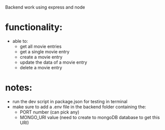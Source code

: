 Backend work using express and node

# functionality:
- able to:
    - get all movie entries
    - get a single movie entry
    - create a movie entry
    - update the data of a movie entry
    - delete a movie entry
    
# notes:
- run the dev script in package.json for testing in terminal
- make sure to add a .env file in the backend folder containing the:
    - PORT number (can pick any)
    - MONGO_URI value (need to create to mongoDB database to get this URI)



